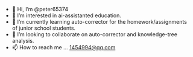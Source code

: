 - 👋 Hi, I’m @peter65374
- 👀 I’m interested in ai-assistanted education.
- 🌱 I’m currently learning auto-corrector for the homework/assignments of junior school students.
- 💞️ I’m looking to collaborate on auto-corrector and knowledge-tree analysis.
- 📫 How to reach me ... 1454994@qq.com

<!---
peter65374/peter65374 is a ✨ special ✨ repository because its `README.md` (this file) appears on your GitHub profile.
You can click the Preview link to take a look at your changes.
--->
